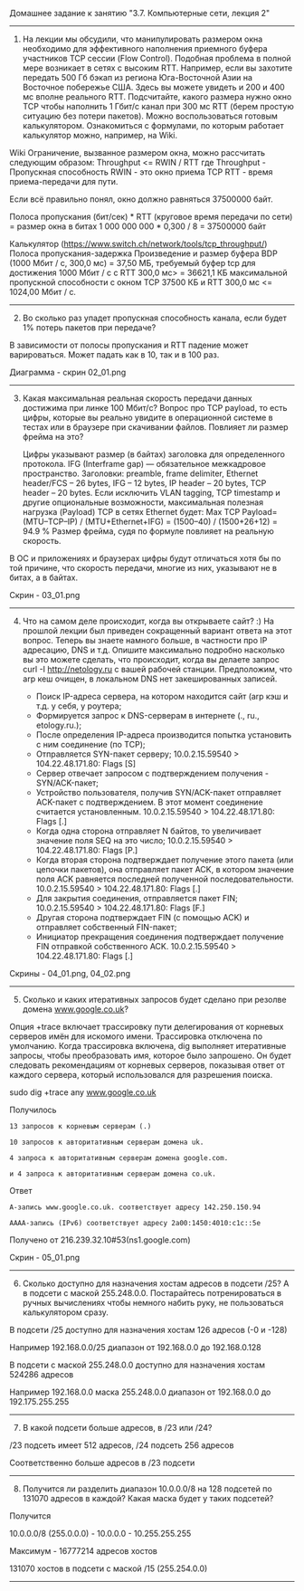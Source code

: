 Домашнее задание к занятию "3.7. Компьютерные сети, лекция 2"
********************************************************************************

1. На лекции мы обсудили, что манипулировать размером окна необходимо для
эффективного наполнения приемного буфера участников TCP сессии (Flow Control).
Подобная проблема в полной мере возникает в сетях с высоким RTT. Например, если
вы захотите передать 500 Гб бэкап из региона Юга-Восточной Азии на Восточное
побережье США. Здесь вы можете увидеть и 200 и 400 мс вполне реального RTT.
Подсчитайте, какого размера нужно окно TCP чтобы наполнить 1 Гбит/с канал при
300 мс RTT (берем простую ситуацию без потери пакетов). Можно воспользоваться
готовым калькулятором. Ознакомиться с формулами, по которым работает калькулятор
можно, например, на Wiki.

Wiki
Ограничение, вызванное размером окна, можно рассчитать следующим образом:
Throughput <= RWIN / RTT
где Throughput - Пропускная способность
RWIN - это окно приема TCP
RTT - время приема-передачи для пути.

Если всё правильно понял, окно должно равняться 37500000 байт.

Полоса пропускания (бит/сек) * RTT (круговое время передачи по сети) = размер окна в битах
1 000 000 000 * 0,300 / 8 = 37500000 байт

Калькулятор (https://www.switch.ch/network/tools/tcp_throughput/)
Полоса пропускания-задержка Произведение и размер буфера
BDP (1000 Мбит / с, 300,0 мс) = 37,50 МБ,
требуемый буфер tcp для достижения 1000 Мбит / с с RTT 300,0 мс> = 36621,1 КБ
максимальной пропускной способности с окном TCP 37500 КБ и RTT 300,0 мс <= 1024,00 Мбит / с.
********************************************************************************

2. Во сколько раз упадет пропускная способность канала, если будет 1% потерь
пакетов при передаче?

В зависимости от полосы пропускания и RTT падение может варироваться. Может
падать как в 10, так и в 100 раз.

Диаграмма - скрин 02_01.png
********************************************************************************

3. Какая максимальная реальная скорость передачи данных достижима при линке
100 Мбит/с? Вопрос про TCP payload, то есть цифры, которые вы реально увидите в операционной системе в тестах или в браузере при скачивании файлов. Повлияет ли
размер фрейма на это?

    Цифры указывают размер (в байтах) заголовка для определенного протокола.
IFG (Interframe gap) — обязательное межкадровое пространство.
Заголовки: preamble, frame delimiter, Ethernet header/FCS – 26 bytes, IFG – 12 bytes, IP header – 20 bytes, TCP header – 20 bytes.
    Если исключить VLAN tagging, TCP timestamp и другие опциональные возможности, максимальная полезная нагрузка (Payload) TCP в сетях Ethernet будет:
Max TCP Payload= (MTU–TCP–IP) / (MTU+Ethernet+IFG) = (1500–40) / (1500+26+12) = 94.9 %
    Размер фрейма, судя по формуле повлияет на реальную скорость.

В ОС и приложениях и браузерах цифры будут отличаться хотя бы по той причине,
что скорость передачи, многие из них, указывают не в битах, а в байтах.

Скрин - 03_01.png
********************************************************************************

4. Что на самом деле происходит, когда вы открываете сайт? :) На прошлой лекции
был приведен сокращенный вариант ответа на этот вопрос. Теперь вы знаете намного
больше, в частности про IP адресацию, DNS и т.д. Опишите максимально подробно
насколько вы это можете сделать, что происходит, когда вы делаете запрос
curl -I http://netology.ru с вашей рабочей станции. Предположим, что arp кеш
очищен, в локальном DNS нет закешированных записей.

    - Поиск IP-адреса сервера, на котором находится сайт (arp кэш и т.д. у себя,
      у роутера;
    - Формируется запрос к DNS-серверам в интернете (., ru., etology.ru.);
    - После определения IP-адреса производится попытка установить с ним
      соединение (по TCP);
    - Отправляется SYN-пакет серверу;
        10.0.2.15.59540 > 104.22.48.171.80: Flags [S]
    - Сервер отвечает запросом с подтверждением получения - SYN/ACK-пакет;
    - Устройство пользователя, получив SYN/ACK-пакет отправляет ACK-пакет с
      подтверждением. В этот момент соединение считается установленным.
        10.0.2.15.59540 > 104.22.48.171.80: Flags [.]
    - Когда одна сторона отправляет N байтов, то увеличивает значение поля SEQ
      на это число;
        10.0.2.15.59540 > 104.22.48.171.80: Flags [P.]
    - Когда вторая сторона подтверждает получение этого пакета (или цепочки
      пакетов), она отправляет пакет ACK, в котором значение поля ACK равняется
      последней полученной последовательности.
        10.0.2.15.59540 > 104.22.48.171.80: Flags [.]
    - Для закрытия соединения, отправляется пакет FIN;
        10.0.2.15.59540 > 104.22.48.171.80: Flags [F.]
    - Другая сторона подтверждает FIN (с помощью ACK) и отправляет собственный
      FIN-пакет;
    - Инициатор прекращения соединения подтверждает получение FIN отправкой
      собственного ACK.
        10.0.2.15.59540 > 104.22.48.171.80: Flags [.]

Скрины - 04_01.png, 04_02.png
********************************************************************************

5. Сколько и каких итеративных запросов будет сделано при резолве домена
www.google.co.uk?

Опция +trace включает трассировку пути делегирования от корневых серверов имён
для искомого имени. Трассировка отключена по умолчанию. Когда трассировка
включена, dig выполняет итеративные запросы, чтобы преобразовать имя, которое
было запрошено. Он будет следовать рекомендациям от корневых серверов, показывая
ответ от каждого сервера, который использовался для разрешения поиска.

sudo dig +trace any www.google.co.uk

Получилось

    13 запросов к корневым серверам (.)

    10 запросов к авторитативным серверам домена uk.

    4 запроса к авторитативным серверам домена google.com.

    и 4 запроса к авторитативным серверам домена co.uk.
Ответ

    A-запись www.google.co.uk. соответствует адресу 142.250.150.94

    AAAA-запись (IPv6) соответствует адресу 2a00:1450:4010:c1c::5e

Получено от 216.239.32.10#53(ns1.google.com)

Скрин - 05_01.png
********************************************************************************

6. Сколько доступно для назначения хостам адресов в подсети /25? А в подсети с
маской 255.248.0.0. Постарайтесь потренироваться в ручных вычислениях чтобы
немного набить руку, не пользоваться калькулятором сразу.

В подсети /25 доступно для назначения хостам 126 адресов (-0 и -128)

Например 192.168.0.0/25 диапазон от 192.168.0.0 до 192.168.0.128

В подсети с маской 255.248.0.0 доступно для назначения хостам 524286 адресов

Например 192.168.0.0 маска 255.248.0.0 диапазон от 192.168.0.0 до 192.175.255.255
********************************************************************************

7. В какой подсети больше адресов, в /23 или /24?

/23 подсеть имеет 512 адресов, /24 подсеть 256 адресов

Соответственно больше адресов в /23 подсети
********************************************************************************

8. Получится ли разделить диапазон 10.0.0.0/8 на 128 подсетей по 131070 адресов
в каждой? Какая маска будет у таких подсетей?

Получится

10.0.0.0/8 (255.0.0.0) - 10.0.0.0 - 10.255.255.255

Максимум - 16777214 адресов хостов

131070 хостов в подсети с маской /15 (255.254.0.0)
********************************************************************************

